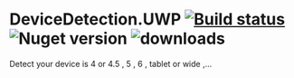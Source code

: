 # DeviceDetection.UWP [![Build status](https://ci.appveyor.com/api/projects/status/eulmha6rlfd3ryaj?svg=true)](https://ci.appveyor.com/project/Husseinhj/devicedetection-uwp) ![Nuget version](https://img.shields.io/nuget/v/DeviceDetection.UWP.svg?style=flat) ![downloads](https://img.shields.io/nuget/dt/DeviceDetection.UWP.svg?style=flat)

Detect your device is 4 or 4.5 , 5 , 6 , tablet or wide ,...
